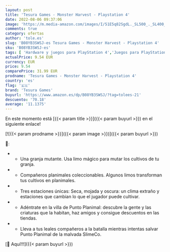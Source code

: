 ```yaml
---
layout: post
title: 'Tesura Games - Monster Harvest - Playstation 4'
date: 2022-08-06 09:37:06
image: 'https://m.media-amazon.com/images/I/51E5q82SgdL._SL500_._SL400_.jpg'
comments: true
category: ofertas
author: 'tole.es'
slug: 'B08YB3SWSJ-es Tesura Games - Monster Harvest - Playstation 4'
sku: 'B08YB3SWSJ-es'
tags: [ 'Hardware y juegos para PlayStation 4','Juegos para PlayStation 4','Videojuegos','playstation','tesura games','🇪🇸', ]
actualPrice: 9.54 EUR
currency: EUR
price: 9.54
comparePrice: 31.99 EUR
prodname: 'Tesura Games - Monster Harvest - Playstation 4'
country: 'es'
flag: '🇪🇸'
brand: 'Tesura Games'
buyurl: 'https://www.amazon.es/dp/B08YB3SWSJ/?tag=tolees-21'
descuento: '70.18'
average: '11.1375'
---
```


En este momento está [{{< param title >}}]({{< param buyurl >}}) en el siguiente enlace!

[![{{< param prodname >}}]({{< param image >}})]({{< param buyurl >}})

🔎:

- - Una granja mutante. Usa limo mágico para mutar los cultivos de tu granja.
- - Compañeros planimales coleccionables. Algunos limos transforman tus cultivos en planimales.
- - Tres estaciones únicas: Seca, mojada y oscura: un clima extraño y estaciones que cambian lo que el jugador puede cultivar.
- - Adéntrate en la villa de Punto Planimal: descubre la gente y las criaturas que la habitan, haz amigos y consigue descuentos en las tiendas.
- - Lleva a tus leales compañeros a la batalla mientras intentas salvar Punto Planimal de la malvada SlimeCo.

[🛒 Aquí!!!]({{< param buyurl >}})
